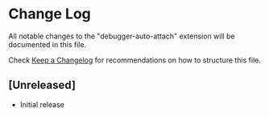 # Change Log

All notable changes to the "debugger-auto-attach" extension will be documented in this file.

Check [Keep a Changelog](http://keepachangelog.com/) for recommendations on how to structure this file.

## [Unreleased]

- Initial release